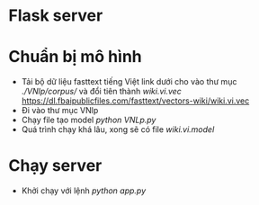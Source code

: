 # Flask server
# Chuẩn bị mô hình
- Tải bộ dữ liệu fasttext tiếng Việt link dưới cho vào thư mục _./VNlp/corpus/_ và đổi tiên thành _wiki.vi.vec_
https://dl.fbaipublicfiles.com/fasttext/vectors-wiki/wiki.vi.vec
- Đi vào thư mục VNlp
- Chạy file tạo model _python VNLp.py_
- Quá trình chạy khá lâu, xong sẽ có file _wiki.vi.model_

# Chạy server
- Khởi chạy với lệnh _python app.py_

